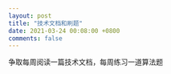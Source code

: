 ```yaml
---
layout: post
title: "技术文档和刷题"
date: 2021-03-24 00:08:00 +0800
comments: false
---
```



争取每周阅读一篇技术文档，每周练习一道算法题
